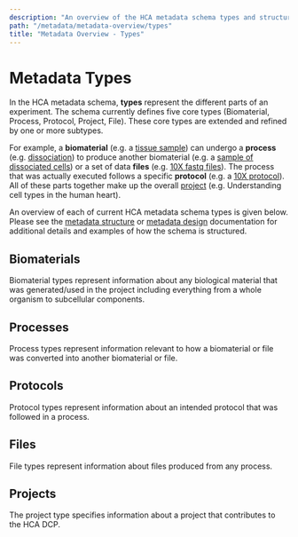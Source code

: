 ```yaml
---
description: "An overview of the HCA metadata schema types and structure."
path: "/metadata/metadata-overview/types"
title: "Metadata Overview - Types"
---
```


# Metadata Types

In the HCA metadata schema, **types** represent the different parts of an experiment. The schema currently defines five core types (Biomaterial, Process, Protocol, Project, File). These core types are extended and refined by one or more subtypes.
 
 For example, a **biomaterial** (e.g. a [tissue sample][1]) can undergo a **process** (e.g. [dissociation][2]) to produce another biomaterial (e.g. a [sample of dissociated cells][3]) or a set of data **files** (e.g. [10X fastq files][4]). The process that was actually executed follows a specific **protocol** (e.g. a [10X protocol][5]). All of these parts together make up the overall [project][6] (e.g. Understanding cell types in the human heart).

An overview of each of current HCA metadata schema types is given below. Please see the [metadata structure](/metadata/structure) or [metadata design](/metadata/design) documentation for additional details and examples of how the schema is structured.

## Biomaterials

Biomaterial types represent information about any biological material that was generated/used in the project including everything from a whole organism to subcellular components.

<metadata-type-entity-schemas category="biomaterial"/></metadata-type-entity-schemas>

## Processes

Process types represent information relevant to how a biomaterial or file was converted into another biomaterial or file.

<metadata-type-entity-schemas category="process"/></metadata-type-entity-schemas>


## Protocols

Protocol types represent information about an intended protocol that was followed in a process.

<metadata-type-entity-schemas category="protocol"/></metadata-type-entity-schemas>

## Files

File types represent information about files produced from any process.

<metadata-type-entity-schemas category="file"/></metadata-type-entity-schemas>

## Projects
The project type specifies information about a project that contributes to the HCA DCP.

<metadata-type-entity-schemas category="project"></metadata-type-entity-schemas>

[1]: /metadata/dictionary/biomaterial/specimen_from_organism
[2]: /metadata/dictionary/process/process
[3]: /metadata/dictionary/biomaterial/cell_suspension
[4]: /metadata/dictionary/file/sequence_file
[5]: /metadata/dictionary/protocol/sequencing_protocol
[6]: /metadata/dictionary/project/project
[7]: /metadata/dictionary/biomaterial/biomaterial_core
[8]: /metadata/dictionary/biomaterial/cell_morphology
[9]: /metadata/dictionary/system/file_descriptor
[10]: /metadata/dictionary/system/provenance
[11]: /metadata/structure
